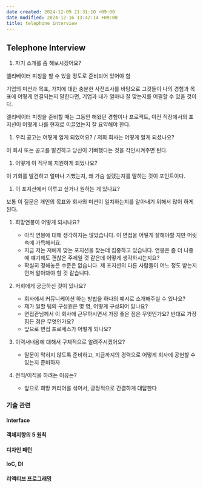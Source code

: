 ```yaml
---
date created: 2024-12-09 21:31:10 +09:00
date modified: 2024-12-16 13:42:14 +09:00
title: telephone interview
---
```


## Telephone Interview

1. 자기 소개를 좀 해보시겠어요?

엘리베이터 피칭을 할 수 있을 정도로 준비되어 있어야 함

기업의 미션과 목표, 가치에 대한 충분한 사전조사를 바탕으로 그것들이 나의 경험과 목표에 어떻게 연결되는지 말한다면, 기업과 내가 얼마나 잘 맞는지를 어필할 수 있을 것이다.

엘리베이터 피칭을 준비할 때는 그동안 해왔던 경험이나 프로젝트, 이전 직장에서의 포지션이 어떻게 나를 현재로 이끌었는지 잘 요약해야 한다.

1. 우리 공고는 어떻게 알게 되었어요? / 저희 회사는 어떻게 알게 되셨나요?

이 회사 또는 공고를 발견하고 당신이 기뻐했다는 것을 각인시켜주면 된다.

1. 어떻게 이 직무에 지원하게 되었나요?

이 기회를 발견하고 얼마나 기뻤는지, 왜 가슴 설렜는지를 말하는 것이 포인트이다.

1. 이 포지션에서 이루고 싶거나 원하는 게 있나요?

보통 이 질문은 개인의 목표와 회사의 미션이 일치하는지를 알아내기 위해서 많이 하게 된다.

1. 희망연봉이 어떻게 되시나요?
	- 아직 연봉에 대해 생각하지는 않았습니다. 이 면접을 어떻게 잘해야할 지만 머릿속에 가득해서요.
	- 지금 저는 저에게 맞는 포지션을 찾는데 집중하고 있습니다. 연봉은 좀 더 나중에 얘기해도 괜찮은 주제일 것 같은데 어떻게 생각하시는지요?
	- 확실히 정해놓은 수준은 없습니다. 제 포지션의 다른 사람들이 어느 정도 받는지 먼저 알아봐야 할 것 같습니다.

2. 저희에게 궁금하신 것이 있나요?
	- 회사에서 커뮤니케이션 하는 방법을 하나의 예시로 소개해주실 수 있나요?
	- 제가 일할 팀의 구성원은 몇 명, 어떻게 구성되어 있나요?
	- 면접관님께서 이 회사에 근무하시면서 가장 좋은 점은 무엇인가요? 반대로 가장 힘든 점은 무엇인가요?
	 - 앞으로 면접 프로세스가 어떻게 되나요?

3. 이력서내용에 대해서 구체적으로 알려주시겠어요?
	- 말문이 막히지 않도록 준비하고, 지금까지의 경력으로 어떻게 회사에 공헌할 수 있는지 준비하자

 4. 전직/이직을 하려는 이유는?
	 - 앞으로 희망 커리어를 섞어서, 긍정적으로 간결하게 대답한다

### 기술 관련

#### Interface

#### 객체지향의 5 원칙

#### 디자인 패턴

#### IoC, DI

#### 리액티브 프로그래밍
